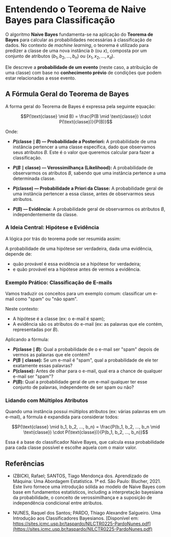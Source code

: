 # Entendendo o Teorema de Naive Bayes para Classificação

O algoritmo **Naive Bayes** fundamenta-se na aplicação do **Teorema de Bayes** para calcular as probabilidades necessárias à classificação de dados. No contexto de *machine learning*, o teorema é utilizado para predizer a classe de uma nova instância $b$ (ou $x$), composta por um conjunto de atributos $(b_1, b_2, ..., b_n)$ ou $(x_1, x_2, ..., x_d)$.

Ele descreve a **probabilidade de um evento** (neste caso, a atribuição de uma classe) com base no **conhecimento prévio** de condições que podem estar relacionadas a esse evento.


 

## A Fórmula Geral do Teorema de Bayes

A forma geral do Teorema de Bayes é expressa pela seguinte equação:

```math
P(\text{classe} \mid B) = \frac{P(B \mid \text{classe}) \cdot P(\text{classe})}{P(B)}
```
Onde:

* **$P(\text{classe} \mid B)$ — Probabilidade a Posteriori:** A probabilidade de uma instância pertencer a uma classe específica, dado que observamos seus atributos $B$. Este é o valor que queremos calcular para fazer a classificação.

* **$P(B \mid \text{classe})$ — Verossimilhança (Likelihood):** A probabilidade de observarmos os atributos $B$, sabendo que uma instância pertence a uma determinada classe.

* **$P(\text{classe})$ — Probabilidade a Priori da Classe:** A probabilidade geral de uma instância pertencer a essa classe, antes de observarmos seus atributos.

* **$P(B)$ — Evidência:** A probabilidade geral de observarmos os atributos $B$, independentemente da classe.

### A Ideia Central: Hipótese e Evidência
A lógica por trás do teorema pode ser resumida assim:

A probabilidade de uma hipótese ser verdadeira, dada uma evidência, depende de:

* quão provável é essa evidência se a hipótese for verdadeira;
* e quão provável era a hipótese antes de vermos a evidência.

### Exemplo Prático: Classificação de E-mails
Vamos traduzir os conceitos para um exemplo comum: classificar um e-mail como "spam" ou "não spam".

Neste contexto:
* A hipótese é a classe (ex: o e-mail é spam);
* A evidência são os atributos do e-mail (ex: as palavras que ele contém, representadas por $B$).

Aplicando a fórmula:
* **$P(\text{classe} \mid B)$:** Qual a probabilidade de o e-mail ser "spam" depois de vermos as palavras que ele contém?
* **$P(B \mid \text{classe})$:** Se um e-mail é "spam", qual a probabilidade de ele ter exatamente essas palavras?
* **$P(\text{classe})$:** Antes de olhar para o e-mail, qual era a chance de qualquer e-mail ser "spam"?
* **$P(B)$:** Qual a probabilidade geral de um e-mail qualquer ter esse conjunto de palavras, independente de ser spam ou não?

### Lidando com Múltiplos Atributos
Quando uma instância possui múltiplos atributos (ex: várias palavras em um e-mail), a fórmula é expandida para considerar todos:

$$P(\text{classe} \mid b_1, b_2, ..., b_n) = \frac{P(b_1, b_2, ..., b_n \mid \text{classe}) \cdot P(\text{classe})}{P(b_1, b_2, ..., b_n)}$$

Essa é a base do classificador Naive Bayes, que calcula essa probabilidade para cada classe possível e escolhe aquela com o maior valor.



## Referências
* IZBICKI, Rafael; SANTOS, Tiago Mendonça dos. Aprendizado de Máquina: Uma Abordagem Estatística. 1ª ed. São Paulo: Blucher, 2021.
Este livro fornece uma introdução sólida ao modelo de Naive Bayes com base em fundamentos estatísticos, including a interpretação bayesiana da probabilidade, o conceito de verossimilhança e a suposição de independência condicional entre atributos.

* NUNES, Raquel dos Santos; PARDO, Thiago Alexandre Salgueiro. Uma Introdução aos Classificadores Bayesianos.
[Disponível em: https://sites.icmc.usp.br/taspardo/NILCTR0225-PardoNunes.pdf](https://sites.icmc.usp.br/taspardo/NILCTR0225-PardoNunes.pdf)

